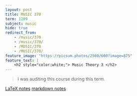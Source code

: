 ```yaml
---
layout: post
title: MUSIC 370
term: 1209
subject: music
hide: true
redirect_from:
    - /music/370
    - /music/370/
    - /MUSIC/370
    - /MUSIC/370/
feature_image: "https://picsum.photos/2560/600?image=875"
feature_text: |
    <h2 style="color:white;"> Music Theory 3 </h2>
---
```


 > I was auditing this course during this term.

[LaTeX notes](/pdfs/1209/music370.pdf)  [markdown notes](/md/1209/music370/)
